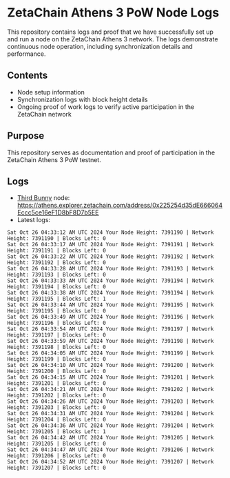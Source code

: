 # ZetaChain Athens 3 PoW Node Logs
This repository contains logs and proof that we have successfully set up and run a node on the ZetaChain Athens 3 network. The logs demonstrate continuous node operation, including synchronization details and performance.

## Contents
- Node setup information
- Synchronization logs with block height details
- Ongoing proof of work logs to verify active participation in the ZetaChain network

## Purpose
This repository serves as documentation and proof of participation in the ZetaChain Athens 3 PoW testnet.

## Logs

- [Third Bunny](https://thirdbunny.xyz/) node: https://athens.explorer.zetachain.com/address/0x225254d35dE666064Eccc5ce16eF1D8bF8D7b5EE
- Latest logs:
```
Sat Oct 26 04:33:12 AM UTC 2024 Your Node Height: 7391190 | Network Height: 7391190 | Blocks Left: 0
Sat Oct 26 04:33:17 AM UTC 2024 Your Node Height: 7391191 | Network Height: 7391191 | Blocks Left: 0
Sat Oct 26 04:33:22 AM UTC 2024 Your Node Height: 7391192 | Network Height: 7391192 | Blocks Left: 0
Sat Oct 26 04:33:28 AM UTC 2024 Your Node Height: 7391193 | Network Height: 7391193 | Blocks Left: 0
Sat Oct 26 04:33:33 AM UTC 2024 Your Node Height: 7391194 | Network Height: 7391194 | Blocks Left: 0
Sat Oct 26 04:33:38 AM UTC 2024 Your Node Height: 7391194 | Network Height: 7391195 | Blocks Left: 1
Sat Oct 26 04:33:44 AM UTC 2024 Your Node Height: 7391195 | Network Height: 7391195 | Blocks Left: 0
Sat Oct 26 04:33:49 AM UTC 2024 Your Node Height: 7391196 | Network Height: 7391196 | Blocks Left: 0
Sat Oct 26 04:33:54 AM UTC 2024 Your Node Height: 7391197 | Network Height: 7391197 | Blocks Left: 0
Sat Oct 26 04:33:59 AM UTC 2024 Your Node Height: 7391198 | Network Height: 7391198 | Blocks Left: 0
Sat Oct 26 04:34:05 AM UTC 2024 Your Node Height: 7391199 | Network Height: 7391199 | Blocks Left: 0
Sat Oct 26 04:34:10 AM UTC 2024 Your Node Height: 7391200 | Network Height: 7391200 | Blocks Left: 0
Sat Oct 26 04:34:15 AM UTC 2024 Your Node Height: 7391201 | Network Height: 7391201 | Blocks Left: 0
Sat Oct 26 04:34:21 AM UTC 2024 Your Node Height: 7391202 | Network Height: 7391202 | Blocks Left: 0
Sat Oct 26 04:34:26 AM UTC 2024 Your Node Height: 7391203 | Network Height: 7391203 | Blocks Left: 0
Sat Oct 26 04:34:31 AM UTC 2024 Your Node Height: 7391204 | Network Height: 7391204 | Blocks Left: 0
Sat Oct 26 04:34:36 AM UTC 2024 Your Node Height: 7391204 | Network Height: 7391205 | Blocks Left: 1
Sat Oct 26 04:34:42 AM UTC 2024 Your Node Height: 7391205 | Network Height: 7391205 | Blocks Left: 0
Sat Oct 26 04:34:47 AM UTC 2024 Your Node Height: 7391206 | Network Height: 7391206 | Blocks Left: 0
Sat Oct 26 04:34:52 AM UTC 2024 Your Node Height: 7391207 | Network Height: 7391207 | Blocks Left: 0
```
